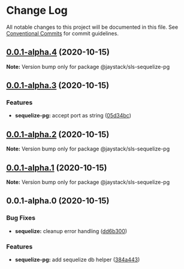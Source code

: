 # Change Log

All notable changes to this project will be documented in this file.
See [Conventional Commits](https://conventionalcommits.org) for commit guidelines.

## [0.0.1-alpha.4](https://github.com/jaystack/aws-serverless-helpers/compare/v0.0.1-alpha.3...v0.0.1-alpha.4) (2020-10-15)

**Note:** Version bump only for package @jaystack/sls-sequelize-pg





## [0.0.1-alpha.3](https://github.com/jaystack/aws-serverless-helpers/compare/v0.0.1-alpha.2...v0.0.1-alpha.3) (2020-10-15)


### Features

* **sequelize-pg:** accept port as string ([05d34bc](https://github.com/jaystack/aws-serverless-helpers/commit/05d34bcc68d8d9ff79aa218a2a9fe44c86991e57))





## [0.0.1-alpha.2](https://github.com/jaystack/aws-serverless-helpers/compare/v0.0.1-alpha.1...v0.0.1-alpha.2) (2020-10-15)

**Note:** Version bump only for package @jaystack/sls-sequelize-pg





## [0.0.1-alpha.1](https://github.com/jaystack/aws-serverless-helpers/compare/v0.0.1-alpha.0...v0.0.1-alpha.1) (2020-10-15)

**Note:** Version bump only for package @jaystack/sls-sequelize-pg





## 0.0.1-alpha.0 (2020-10-15)


### Bug Fixes

* **sequelize:** cleanup error handling ([dd6b300](https://github.com/jaystack/aws-serverless-helpers/commit/dd6b300e622c21f8f60750377eb2b7ec15564262))


### Features

* **sequelize-pg:** add sequelize db helper ([384a443](https://github.com/jaystack/aws-serverless-helpers/commit/384a4437834d94b4e64a498f5ed4250a5fe0325e))
